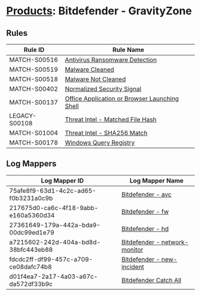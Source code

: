 # [Products](README.md): Bitdefender - GravityZone

## Rules

|Rule ID|Rule Name|
|----|----|
|MATCH-S00516|[Antivirus Ransomware Detection](../rules/MATCH-S00516.md)|
|MATCH-S00519|[Malware Cleaned](../rules/MATCH-S00519.md)|
|MATCH-S00518|[Malware Not Cleaned](../rules/MATCH-S00518.md)|
|MATCH-S00402|[Normalized Security Signal](../rules/MATCH-S00402.md)|
|MATCH-S00137|[Office Application or Browser Launching Shell](../rules/MATCH-S00137.md)|
|LEGACY-S00108|[Threat Intel - Matched File Hash](../rules/LEGACY-S00108.md)|
|MATCH-S01004|[Threat Intel - SHA256 Match](../rules/MATCH-S01004.md)|
|MATCH-S00178|[Windows Query Registry](../rules/MATCH-S00178.md)|


## Log Mappers

|Log Mapper ID|Log Mapper Name|
|----|----|
|75afe8f9-63d1-4c2c-ad65-f0b3231a0c9b|[Bitdefender - avc](../mappings/75afe8f9-63d1-4c2c-ad65-f0b3231a0c9b.md)|
|217675d0-ca6c-4f18-9abb-e160a5360d34|[Bitdefender - fw](../mappings/217675d0-ca6c-4f18-9abb-e160a5360d34.md)|
|27361649-179a-442a-bda9-00dc99ed1e79|[Bitdefender - hd](../mappings/27361649-179a-442a-bda9-00dc99ed1e79.md)|
|a7215602-242d-404a-bd8d-38bfc443eb88|[Bitdefender - network-monitor](../mappings/a7215602-242d-404a-bd8d-38bfc443eb88.md)|
|fdcdc2ff-df99-457c-a709-ce08dafc74b8|[Bitdefender - new-incident](../mappings/fdcdc2ff-df99-457c-a709-ce08dafc74b8.md)|
|d01f4ea7-2a17-4a03-a67c-da572df33b9c|[Bitdefender Catch All](../mappings/d01f4ea7-2a17-4a03-a67c-da572df33b9c.md)|



